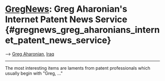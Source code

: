 # [GregNews](GregNews "wikilink"): Greg Aharonian\'s Internet Patent News Service {#gregnews_greg_aharonians_internet_patent_news_service}

\--\> [ Greg Aharonian](SwpataharonianEn "wikilink"), [
Iraq](Iraq040526En "wikilink")

------------------------------------------------------------------------

The most interesting items are laments from patent professionals which
usually begin with \"Greg, \...\"
